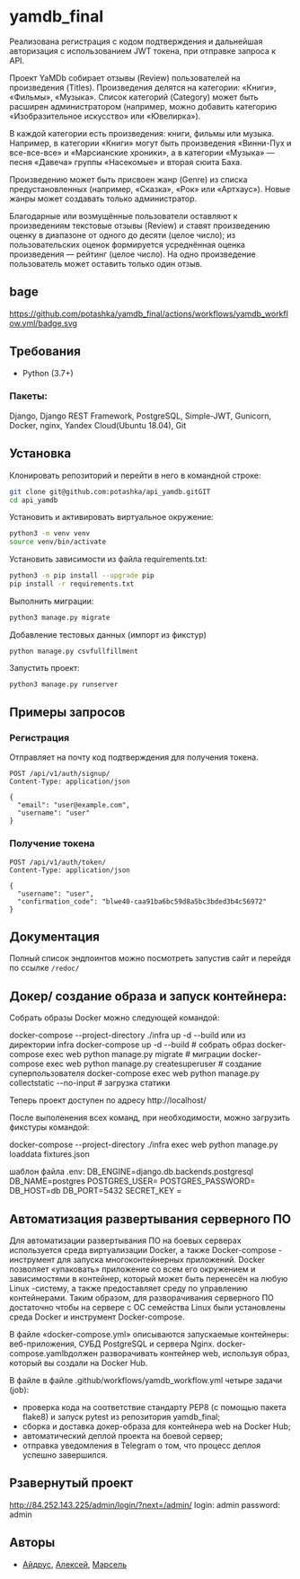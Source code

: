 # yamdb_final
Реализована регистрация с кодом подтверждения и дальнейшая авторизация с использованием JWT токена, при отправке запроса к API.

Проект YaMDb собирает отзывы (Review) пользователей на произведения (Titles). Произведения делятся на категории: «Книги», «Фильмы», «Музыка». Список категорий (Category) может быть расширен администратором (например, можно добавить категорию «Изобразительное искусство» или «Ювелирка»).

В каждой категории есть произведения: книги, фильмы или музыка. Например, в категории «Книги» могут быть произведения «Винни-Пух и все-все-все» и «Марсианские хроники», а в категории «Музыка» — песня «Давеча» группы «Насекомые» и вторая сюита Баха.

Произведению может быть присвоен жанр (Genre) из списка предустановленных (например, «Сказка», «Рок» или «Артхаус»). Новые жанры может создавать только администратор.

Благодарные или возмущённые пользователи оставляют к произведениям текстовые отзывы (Review) и ставят произведению оценку в диапазоне от одного до десяти (целое число); из пользовательских оценок формируется усреднённая оценка произведения — рейтинг (целое число). На одно произведение пользователь может оставить только один отзыв.

## bage
https://github.com/potashka/yamdb_final/actions/workflows/yamdb_workflow.yml/badge.svg

## Требования
- Python (3.7+)

### Пакеты:
Django, Django REST Framework, PostgreSQL, Simple-JWT, Gunicorn, Docker, nginx, Yandex Cloud(Ubuntu 18.04), Git

## Установка
Клонировать репозиторий и перейти в него в командной строке:
```bash
git clone git@github.com:potashka/api_yamdb.gitGIT
cd api_yamdb
```
Установить и активировать виртуальное окружение:
```bash
python3 -m venv venv
source venv/bin/activate
```
Установить зависимости из файла requirements.txt:
```bash
python3 -m pip install --upgrade pip
pip install -r requirements.txt
```
Выполнить миграции:
```bash
python3 manage.py migrate
```
Добавление тестовых данных (импорт из фикстур)
```
python manage.py csvfullfillment
```
Запустить проект:
```bash
python3 manage.py runserver
```

## Примеры запросов
### Регистрация 
Отправляет на почту код подтверждения для получения токена.
```
POST /api/v1/auth/signup/
Content-Type: application/json

{
  "email": "user@example.com",
  "username": "user"
}
```
### Получение токена
```
POST /api/v1/auth/token/
Content-Type: application/json

{
  "username": "user",
  "confirmation_code": "blwe40-caa91ba6bc59d8a5bc3bded3b4c56972"
}
```

## Документация
Полный список эндпоинтов можно посмотреть запустив сайт и перейдя по ссылке `/redoc/`

## Докер/ создание образа и запуск контейнера:

Собрать образы Docker можно следующей командой:

docker-compose --project-directory ./infra up -d --build
или из директории infra docker-compose up -d --build # собрать образ 
docker-compose exec web python manage.py migrate # миграции
docker-compose exec web python manage.py createsuperuser # создание суперпользователя
docker-compose exec web python manage.py collectstatic --no-input # загрузка статики

Теперь проект доступен по адресу http://localhost/


После выполенения всех команд, при необходимости, можно загрузить фикстуры командой:

docker-compose --project-directory ./infra exec web python manage.py loaddata fixtures.json

шаблон файла .env:
  DB_ENGINE=django.db.backends.postgresql
  DB_NAME=postgres
  POSTGRES_USER=
  POSTGRES_PASSWORD=
  DB_HOST=db
  DB_PORT=5432
  SECRET_KEY = 

## Автоматизация развертывания серверного ПО

Для автоматизации развертывания ПО на боевых серверах используется среда виртуализации Docker, а также Docker-compose - инструмент для запуска многоконтейнерных приложений. Docker позволяет «упаковать» приложение со всем его окружением и зависимостями в контейнер, который может быть перенесён на любую Linux -систему, а также предоставляет среду по управлению контейнерами. Таким образом, для разворачивания серверного ПО достаточно чтобы на сервере с ОС семейства Linux были установлены среда Docker и инструмент Docker-compose.

В файле «docker-compose.yml» описываются запускаемые контейнеры: веб-приложения, СУБД PostgreSQL и сервера Nginx.
docker-compose.yamlbдолжен разворачивать контейнер web, используя образ, который вы создали на Docker Hub.

В файле в файле .github/workflows/yamdb_workflow.yml четыре задачи (job):

- проверка кода на соответствие стандарту PEP8 (с помощью пакета flake8) и запуск pytest из репозитория yamdb_final;
- сборка и доставка докер-образа для контейнера web на Docker Hub;
- автоматический деплой проекта на боевой сервер;
- отправка уведомления в Telegram о том, что процесс деплоя успешно завершился.

## Рзавернутый проект

http://84.252.143.225/admin/login/?next=/admin/
login: admin password: admin

## Авторы
- [Айдрус](https://github.com/zamaev), [Алексей](https://github.com/potashka), [Марсель](https://github.com/honour4life)

  

